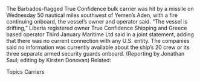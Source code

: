 The Barbados-flagged True Confidence bulk carrier was hit by a missile on Wednesday 50 nautical miles southwest of Yemen’s Aden, with a fire continuing onboard, the vessel’s owner and operator said.
“The vessel is drifting,” Liberia registered owner True Confidence Shipping and Greece based operator Third January Maritime Ltd said in a joint statement, adding that there was no current connection with any U.S. entity.
The companies said no information was currently available about the ship’s 20 crew or its three separate armed security guards onboard.
(Reporting by Jonathan Saul; editing by Kirsten Donovan)
Related:

Topics
Carriers

